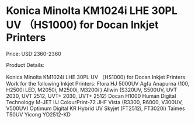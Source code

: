 # Konica Minolta KM1024i LHE 30PL UV （HS1000) for Docan Inkjet Printers

Price: USD:2360-2360

Product Details:

Konica Minolta KM1024i LHE 30PL UV （HS1000) for Docan Inkjet Printers
Work for the following Inkjet Printers:
Flora HJ 5000UV
Agfa Anapurna (100, H2500i LED, M2050i, M2500i, M3200i )
Allwin (S320UV, S500UV, UVT 2030, UVT 2512, UVT+ 2030, UVT+ 2512)
Docan H1000
Human Digital Technology M-JET
IIJ ColourPrint-72
JHF Vista (R3300, R6000, V300UV, V500UV)
Optimum Digital KR Hybrid UV
Skyjet (FT2512i, FT3020i)
Taimes T50UV
Yicong YD2512-KD
